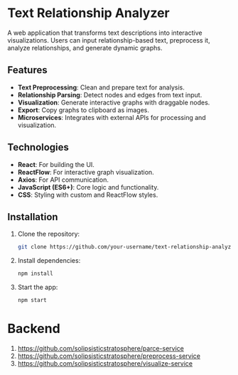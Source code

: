 # Text Relationship Analyzer

A web application that transforms text descriptions into interactive visualizations. Users can input relationship-based text, preprocess it, analyze relationships, and generate dynamic graphs.

## Features

- **Text Preprocessing**: Clean and prepare text for analysis.
- **Relationship Parsing**: Detect nodes and edges from text input.
- **Visualization**: Generate interactive graphs with draggable nodes.
- **Export**: Copy graphs to clipboard as images.
- **Microservices**: Integrates with external APIs for processing and visualization.

## Technologies

- **React**: For building the UI.
- **ReactFlow**: For interactive graph visualization.
- **Axios**: For API communication.
- **JavaScript (ES6+)**: Core logic and functionality.
- **CSS**: Styling with custom and ReactFlow styles.

## Installation

1. Clone the repository:
   ```bash
   git clone https://github.com/your-username/text-relationship-analyzer.git

2. Install dependencies:
   ```bash
   npm install
3. Start the app:
   ```bash
   npm start


# Backend
1) https://github.com/solipsisticstratosphere/parce-service
2) https://github.com/solipsisticstratosphere/preprocess-service
3) https://github.com/solipsisticstratosphere/visualize-service
